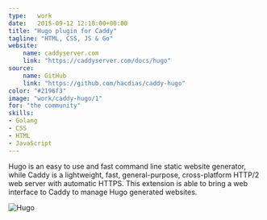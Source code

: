 ```yaml
---
type:   work
date:	2015-09-12 12:10:00+00:00
title: "Hugo plugin for Caddy"
tagline: "HTML, CSS, JS & Go"
website:
    name: caddyserver.com
    link: "https://caddyserver.com/docs/hugo"
source:
    name: GitHub
    link: "https://github.com/hacdias/caddy-hugo"
color: "#2196f3"
image: "work/caddy-hugo/1"
for: "the community"
skills:
- Golang
- CSS
- HTML
- JavaScript
---
```


Hugo is an easy to use and fast command line static website generator, while Caddy is a lightweight, fast, general-purpose, cross-platform HTTP/2 web server with automatic HTTPS. This extension is able to bring a web interface to Caddy to manage Hugo generated websites.</p>

![Hugo](/images/work/caddy-hugo/2.jpg)
